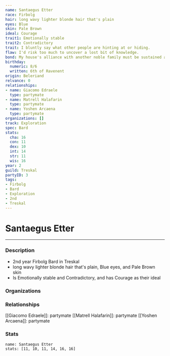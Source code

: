 ```yaml
---
name: Santaegus Etter
race: Firbolg
hair: long wavy lighter blonde hair that's plain
eyes: Blue
skin: Pale Brown
ideal: Courage
trait1: Emotionally stable
trait2: Contradictory
trait: I bluntly say what other people are hinting at or hiding.
flaw: I'd risk too much to uncover a lost bit of knowledge.
bond: My house's alliance with another noble family must be sustained at all costs.
birthday:
  numeric: 8/6
  written: 6th of Ravenent
origin: Beleriand
relvance: 0
relationships:
- name: Giacomo Edraele
  type: partymate
- name: Matrell Halafarin
  type: partymate
- name: Yoshen Arcaena
  type: partymate
organizations: []
track: Exploration
spec: Bard
stats:
  cha: 16
  con: 11
  dex: 10
  int: 14
  str: 11
  wis: 16
year: 2
guild: Treskal
partyID: 3
tags:
- Firbolg
- Bard
- Exploration
- 2nd
- Treskal
---
```

# Santaegus Etter
---
### Description
- 2nd year Firbolg Bard in Treskal
- long wavy lighter blonde hair that's plain, Blue eyes, and Pale Brown skin
- Is Emotionally stable and Contradictory, and has Courage as their ideal

### Organizations
### Relationships
[[Giacomo Edraele]]: partymate
[[Matrell Halafarin]]: partymate
[[Yoshen Arcaena]]: partymate
### Stats
```statblock
name: Santaegus Etter
stats: [11, 10, 11, 14, 16, 16]
```